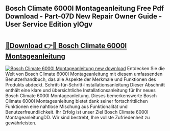 ## Bosch Climate 6000I Montageanleitung Free Pdf Download - Part-07D New Repair Owner Guide - User Service Edition ylOgv

# <h2><a href="http://df6cyhm.blite.top/?on=Bosch+Climate+6000I+Montageanleitung">🔗Download 👉🔴 Bosch Climate 6000I Montageanleitung</a></h2>

[![Bosch Climate 6000I Montageanleitung new download](https://i.imgur.com/lujVjoI.png)](http://df6cyhm.blite.top/?on=Bosch+Climate+6000I+Montageanleitung)
Entdecken Sie die Welt von Bosch Climate 6000I Montageanleitung mit diesem umfassenden Benutzerhandbuch, das alle Aspekte der Merkmale und Funktionen des Produkts abdeckt. Schritt-für-Schritt-Installationsanleitung Dieser Abschnitt enthält eine klare und übersichtliche Installationsanleitung für Ihr neues Bosch Climate 6000I Montageanleitung. Dieses bemerkenswerte Bosch Climate 6000I Montageanleitung bietet dank seiner fortschrittlichen Funktionen eine nahtlose Mischung aus Funktionalität und Benutzerfreundlichkeit. Ihr Erfolg ist unser Ziel Bosch Climate 6000I MontageanleitungDD. Wir sind bestrebt, Ihre vollste Zufriedenheit zu gewährleisten.
